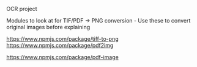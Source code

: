 OCR project

Modules to look at for TIF/PDF -> PNG conversion - Use these to convert original images before explaining

https://www.npmjs.com/package/tiff-to-png
https://www.npmjs.com/package/pdf2img

https://www.npmjs.com/package/pdf-image